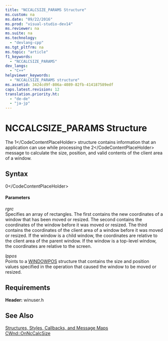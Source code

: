 ```yaml
---
title: "NCCALCSIZE_PARAMS Structure"
ms.custom: na
ms.date: "09/22/2016"
ms.prod: "visual-studio-dev14"
ms.reviewer: na
ms.suite: na
ms.technology: 
  - "devlang-cpp"
ms.tgt_pltfrm: na
ms.topic: "article"
f1_keywords: 
  - "NCCALCSIZE_PARAMS"
dev_langs: 
  - "C++"
helpviewer_keywords: 
  - "NCCALCSIZE_PARAMS structure"
ms.assetid: 3424cd9f-806a-4089-82fb-414187589edf
caps.latest.revision: 12
translation.priority.ht: 
  - "de-de"
  - "ja-jp"
---
```

# NCCALCSIZE_PARAMS Structure
The <CodeContentPlaceHolder>1\</CodeContentPlaceHolder> structure contains information that an application can use while processing the <CodeContentPlaceHolder>2\</CodeContentPlaceHolder> message to calculate the size, position, and valid contents of the client area of a window.  
  
## Syntax  
  
<CodeContentPlaceHolder>0\</CodeContentPlaceHolder>  
#### Parameters  
 *rgrc*  
 Specifies an array of rectangles. The first contains the new coordinates of a window that has been moved or resized. The second contains the coordinates of the window before it was moved or resized. The third contains the coordinates of the client area of a window before it was moved or resized. If the window is a child window, the coordinates are relative to the client area of the parent window. If the window is a top-level window, the coordinates are relative to the screen.  
  
 *lppos*  
 Points to a [WINDOWPOS](../vs140/windowpos-structure.md) structure that contains the size and position values specified in the operation that caused the window to be moved or resized.  
  
## Requirements  
 **Header:** winuser.h  
  
## See Also  
 [Structures, Styles, Callbacks, and Message Maps](../vs140/structures--styles--callbacks--and-message-maps.md)   
 [CWnd::OnNcCalcSize](../vs140/cwnd--onnccalcsize.md)